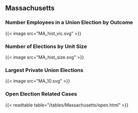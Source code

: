 ##  Massachusetts

### Number Employees in a Union Election by Outcome
{{< image src="MA_hist_vic.svg" >}}

### Number of Elections by Unit Size
{{< image src="MA_hist_size.svg" >}}

### Largest Private Union Elections
{{< image src="MA_10.svg" >}}

### Open Election Related Cases
{{< readtable table="/tables/Massachusetts/open.html" >}}

